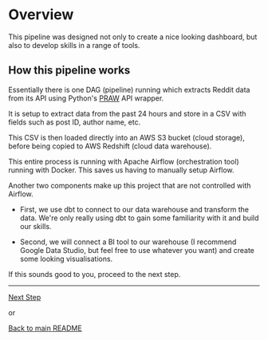# Overview

This pipeline was designed not only to create a nice looking dashboard, but also to develop skills in a range of tools.
## How this pipeline works

Essentially there is one DAG (pipeline) running which extracts Reddit data from its API using Python's [PRAW](https://praw.readthedocs.io/en/stable/) API wrapper. 

It is setup to extract data from the past 24 hours and store in a CSV with fields such as post ID, author name, etc. 

This CSV is then loaded directly into an AWS S3 bucket (cloud storage), before being copied to AWS Redshift (cloud data warehouse).

This entire process is running with Apache Airflow (orchestration tool) running with Docker. This saves us having to manually setup Airflow. 

Another two components make up this project that are not controlled with Airflow. 

* First, we use dbt to connect to our data warehouse and transform the data. We're only really using dbt to gain some familiarity with it and build our skills. 

* Second, we will connect a BI tool to our warehouse (I recommend Google Data Studio, but feel free to use whatever you want) and create some looking visualisations.

If this sounds good to you, proceed to the next step.

---

[Next Step](reddit.md)

or

[Back to main README](../README.md)
